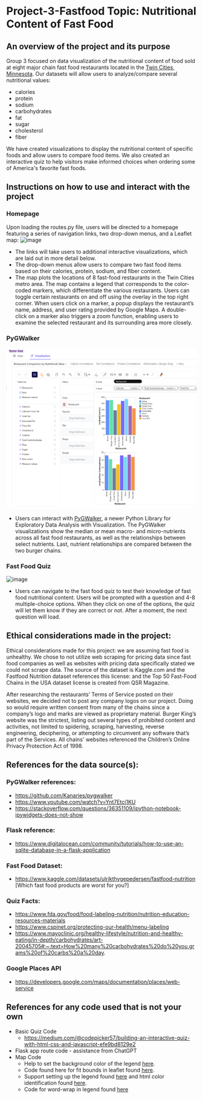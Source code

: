 # Project-3-Fastfood Topic: Nutritional Content of Fast Food

## An overview of the project and its purpose
Group 3 focused on data visualization of the nutritional content of food sold at eight major chain fast food restaurants located in the [Twin Cities, Minnesota](https://en.wikipedia.org/wiki/Minneapolis%E2%80%93Saint_Paul). Our datasets will allow users to analyze/compare several nutritional values:
*	calories
*	protein
*	sodium
*	carbohydrates
*	fat
*	sugar
*	cholesterol
*	fiber

We have created visualizations to display the nutritional content of specific foods and allow users to compare food items. We also created an interactive quiz to help visitors make informed choices when ordering some of America's favorite fast foods.
  
## Instructions on how to use and interact with the project
### Homepage
Upon loading the routes.py file, users will be directed to a homepage featuring a series of navigation links, two drop-down menus, and a Leaflet map:
![image](https://github.com/Chud-rf/Project-3-Fastfood/assets/140283164/f7d80035-ea1d-4045-b4cd-834730d979e0)
- The links will take users to additional interactive visualizations, which are laid out in more detail below.
- The drop-down menus allow users to compare two fast food items based on their calories, protein, sodium, and fiber content.
- The map plots the locations of 8 fast-food restaurants in the Twin Cities metro area. The map contains a legend that corresponds to the color-coded markers, which differentiate the various restaurants. Users can toggle certain restaurants on and off using the overlay in the top right corner. When users click on a marker, a popup displays the restaurant’s name, address, and user rating provided by Google Maps. A double-click on a marker also triggers a zoom function, enabling users to examine the selected restaurant and its surrounding area more closely.

### PyGWalker
![image](https://github.com/Chud-rf/Project-3-Fastfood/blob/main/Final/static/img/viz%20screenshot.png)
- Users can interact with [PyGWalker](https://docs.kanaries.net/pygwalker), a newer Python Library for Exploratory Data Analysis with Visualization. The PyGWalker visualizations show the median or mean macro- and micro-nutrients across all fast food restaurants, as well as the relationships between select nutrients. Last, nutrient relationships are compared between the two burger chains.

### Fast Food Quiz
![image](https://github.com/Chud-rf/Project-3-Fastfood/assets/140283164/49a8b92c-4a8f-4e24-94b6-faf1c1752930)
- Users can navigate to the fast food quiz to test their knowledge of fast food nutritional content. Users will be prompted with a question and 4-8 multiple-choice options. When they click on one of the options, the quiz will let them know if they are correct or not. After a moment, the next question will load.

## Ethical considerations made in the project:
Ethical considerations made for this project: we are assuming fast food is unhealthy. We chose to not utilize web scraping for pricing data since fast food companies as well as websites with pricing data specifically stated we could not scrape data. The source of the dataset is Kaggle.com and the Fastfood Nutrition dataset references this license: and the Top 50 Fast-Food Chains in the USA dataset license is created from QSR Magazine.

After researching the restaurants’ Terms of Service posted on their websites, we decided not to post any company logos on our project. Doing so would require written consent from many of the chains since a company’s logo and marks are viewed as proprietary material. Burger King’s website was the strictest, listing out several types of prohibited content and activities, not limited to spidering, scraping, harvesting, reverse engineering, deciphering, or attempting to circumvent any software that’s part of the Services. All chains' websites referenced the Children’s Online Privacy Protection Act of 1998.

## References for the data source(s):
### PyGWalker references:
* https://github.com/Kanaries/pygwalker
* https://www.youtube.com/watch?v=Ynt7Etci1KU
* https://stackoverflow.com/questions/36351109/ipython-notebook-ipywidgets-does-not-show

### Flask reference:
*  https://www.digitalocean.com/community/tutorials/how-to-use-an-sqlite-database-in-a-flask-application

### Fast Food Dataset:
*  https://www.kaggle.com/datasets/ulrikthygepedersen/fastfood-nutrition [Which fast food products are worst for you?]

### Quiz Facts:
*  https://www.fda.gov/food/food-labeling-nutrition/nutrition-education-resources-materials
*  https://www.cspinet.org/protecting-our-health/menu-labeling
*  https://www.mayoclinic.org/healthy-lifestyle/nutrition-and-healthy-eating/in-depth/carbohydrates/art-20045705#:~:text=How%20many%20carbohydrates%20do%20you,grams%20of%20carbs%20a%20day.

### Google Places API
*  https://developers.google.com/maps/documentation/places/web-service

## References for any code used that is not your own
- Basic Quiz Code
     - https://medium.com/@codepicker57/building-an-interactive-quiz-with-html-css-and-javascript-efe9bd8129e2
- Flask app route code - assistance from ChatGPT
- Map Code
     - Help to set the background color of the legend [here](https://codepen.io/haakseth/pen/KQbjdO). 
     - Code found here for fit bounds in leaflet found [here](https://jeffreymorgan.io/articles/how-to-center-a-leaflet-map-on-a-marker/).
     - Support setting up the legend found [here](https://codepen.io/haakseth/pen/KQbjdO) and html color identification found [here](https://htmlcolorcodes.com/).
     - Code for word-wrap in legend found [here](https://stackoverflow.com/questions/3587390/how-can-i-make-text-appear-on-next-line-instead-of-overflowing)
